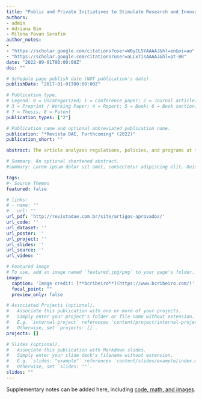```yaml
---
title: "Public and Private Initiatives to Stimulate Research and Innovation in Brazilian Sanitation"
authors:
- admin
- Adriana Bin
- Milena Pavan Serafim
author_notes:
- 
- "https://scholar.google.com/citations?user=W0yCL5YAAAAJ&hl=en&oi=ao"
- "https://scholar.google.com/citations?user=aLLx7isAAAAJ&hl=pt-BR"
date: "2022-09-01T00:00:00Z"
doi: ""

# Schedule page publish date (NOT publication's date).
publishDate: "2017-01-01T00:00:00Z"

# Publication type.
# Legend: 0 = Uncategorized; 1 = Conference paper; 2 = Journal article;
# 3 = Preprint / Working Paper; 4 = Report; 5 = Book; 6 = Book section;
# 7 = Thesis; 8 = Patent
publication_types: ["2"]

# Publication name and optional abbreviated publication name.
publication: "*Revista DAE, Forthcoming* (2022)"
publication_short: ""

abstract: The article analyzes regulations, policies, and programs at the national and sub-national levels, as well as private initiatives that support research and innovation in the Brazilian sanitation sector. This research was constructed through document analysis and the application of analytical frameworks in laws, ordinances, and public calls for proposals, distinguishing the different natures of these initiatives. The results demonstrate a predominance of technology-push policies in the sector that suffer from instability in the sources of financing at the federal level. At the same time, it is possible to verify the growth, at the regional level, of initiatives from companies and associations, which aim to encourage startups. During the research, it was verified that, despite the national state withdrawing and diminishing its efforts to actively promote the development of research and innovation in Brazilian sanitation, it still constitutes a central actor to foster it. Given this scenario, new strategies are necessary to promote research and innovation in Brazilian sanitation and the inclusion of new players in the sector, such as startups. 

# Summary. An optional shortened abstract.
#summary: Lorem ipsum dolor sit amet, consectetur adipiscing elit. Duis posuere tellus ac convallis placerat. Proin tincidunt magna sed ex sollicitudin condimentum.

tags:
#- Source Themes
featured: false

# links:
# - name: ""
#   url: ""
url_pdf: 'http://revistadae.com.br/site/artigos-aprovados/'
url_code: ''
url_dataset: ''
url_poster: ''
url_project: ''
url_slides: ''
url_source: ''
url_video: ''

# Featured image
# To use, add an image named `featured.jpg/png` to your page's folder. 
image:
  caption: 'Image credit: [**bcribeiro**](https://www.bcribeiro.com/)'
  focal_point: ""
  preview_only: false

# Associated Projects (optional).
#   Associate this publication with one or more of your projects.
#   Simply enter your project's folder or file name without extension.
#   E.g. `internal-project` references `content/project/internal-project/index.md`.
#   Otherwise, set `projects: []`.
projects: []

# Slides (optional).
#   Associate this publication with Markdown slides.
#   Simply enter your slide deck's filename without extension.
#   E.g. `slides: "example"` references `content/slides/example/index.md`.
#   Otherwise, set `slides: ""`.
slides: ""
---
```


Supplementary notes can be added here, including [code, math, and images](https://wowchemy.com/docs/writing-markdown-latex/).
